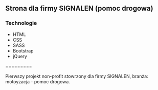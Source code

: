 Strona dla firmy SIGNALEN (pomoc drogowa)
-----------
 
### Technologie

  * HTML
  * CSS
  * SASS
  * Bootstrap
  * jQuery
  
=========

Pierwszy projekt non-profit stowrzony dla firmy SIGNALEN, branża: motoyzacja - pomoc drogowa.


